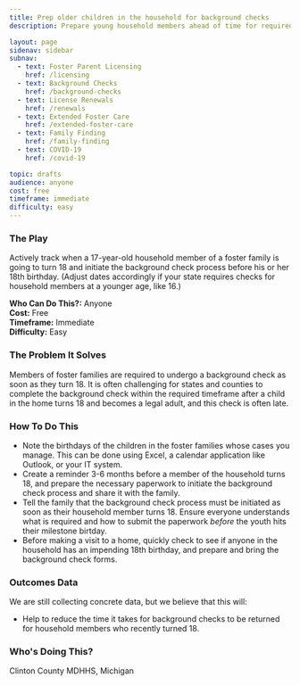 ```yaml
---
title: Prep older children in the household for background checks
description: Prepare young household members ahead of time for required background checks.

layout: page
sidenav: sidebar
subnav:
  - text: Foster Parent Licensing
    href: /licensing
  - text: Background Checks
    href: /background-checks
  - text: License Renewals
    href: /renewals
  - text: Extended Foster Care
    href: /extended-foster-care
  - text: Family Finding
    href: /family-finding
  - text: COVID-19
    href: /covid-19

topic: drafts
audience: anyone
cost: free
timeframe: immediate
difficulty: easy
---
```



### The Play

Actively track when a 17-year-old household member of a foster family is going to turn 18 and initiate the background check process before his or her 18th birthday. (Adjust dates accordingly if your state requires checks for household members at a younger age, like 16.)

**Who Can Do This?:**
Anyone<br />
**Cost:**
Free<br />
**Timeframe:**
Immediate<br />
**Difficulty:**
Easy<br />

### The Problem It Solves

Members of foster families are required to undergo a background check as soon as they turn 18. It is often challenging for states and counties to complete the background check within the required timeframe after a child in the home turns 18 and becomes a legal adult, and this check is often late.

### How To Do This

* Note the birthdays of the children in the foster families whose cases you manage. This can be done using Excel, a calendar application like Outlook, or your IT system.
* Create a reminder 3-6 months before a member of the household turns 18, and prepare the necessary paperwork to initiate the background check process and share it with the family.
* Tell the family that the background check process must be initiated as soon as their household member turns 18. Ensure everyone understands what is required and how to submit the paperwork *before* the youth hits their milestone birtday.
* Before making a visit to a home, quickly check to see if anyone in the household has an impending 18th birthday, and prepare and bring the background check forms.

### Outcomes Data

We are still collecting concrete data, but we believe that this will: 
* Help to reduce the time it takes for background checks to be returned for household members who recently turned 18. 


### Who's Doing This?

Clinton County MDHHS, Michigan